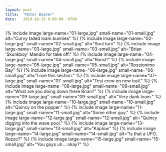 ```yaml
---
layout: post
title:  "Motor Boater"
date:   2019-10-15 9:00:00 -0700
---
```


{% include image large-name="01-large.jpg" small-name="01-small.jpg" alt="Curvy tailed loam bunnies" %}
{% include image large-name="02-large.jpg" small-name="02-small.jpg" alt="Soul turn" %}
{% include image large-name="03-large.jpg" small-name="03-small.jpg" alt="Brian 'Skunkboy' Mandio for take off." %}
{% include image large-name="04-large.jpg" small-name="04-small.jpg" alt="Roost!" %}
{% include image large-name="05-large.jpg" small-name="05-small.jpg" alt="Rosstonimo Bay" %}
{% include image large-name="06-large.jpg" small-name="06-small.jpg" alt="Love this section." %}
{% include image large-name="07-large.jpg" small-name="07-small.jpg" alt="Test crew on new trail." %}
{% include image large-name="08-large.jpg" small-name="08-small.jpg" alt="What are you doing down there Brian?" %}
{% include image large-name="09-large.jpg" small-name="09-small.jpg" alt="Very dank loam." %}
{% include image large-name="10-large.jpg" small-name="10-small.jpg" alt="Quincy on the popper." %}
{% include image large-name="11-large.jpg" small-name="11-small.jpg" alt="Some other guy." %}
{% include image large-name="12-large.jpg" small-name="12-small.jpg" alt="Quincy digging into the wave pool." %}
{% include image large-name="13-large.jpg" small-name="13-small.jpg" alt="Kaplow" %}
{% include image large-name="14-large.jpg" small-name="14-small.jpg" alt="Is that a UFO, Rozzo?"  %}
{% include image large-name="15-large.jpg" small-name="15-small.jpg" alt="You guys uh... okay?" %}

